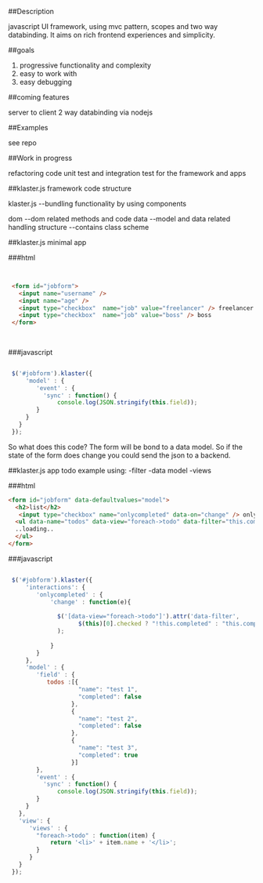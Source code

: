 ##Description

javascript UI framework, using mvc pattern, scopes and two way databinding.
It aims on rich frontend experiences and simplicity.

##goals

  1. progressive functionality and complexity
  2. easy to work with
  3. easy debugging

##coming features

server to client 2 way databinding via nodejs

##Examples

see repo

##Work in progress

refactoring code
unit test and integration test for the framework and apps

##klaster.js framework code structure

klaster.js --bundling functionality by using components

dom --dom related methods and code
data --model and data related handling
structure --contains class scheme

##klaster.js minimal app 

###html


```html 

 
 <form id="jobform">
   <input name="username" />
   <input name="age" />
   <input type="checkbox"  name="job" value="freelancer" /> freelancer
   <input type="checkbox"  name="job" value="boss" /> boss
 </form>
 
 

```
###javascript

```javascript

 $('#jobform').klaster({
     'model' : {
        'event' : {
          'sync' : function() {
              console.log(JSON.stringify(this.field));
        }
     }
   }
 });

```

So what does this code?
The form will be bond to a data model.
So if the state of the form does change you could send the json to a backend.

##klaster.js app todo example 
using:
-filter
-data model
-views

###html

```HTML
<form id="jobform" data-defaultvalues="model">
  <h2>list</h2>
   <input type="checkbox" name="onlycompleted" data-on="change" /> only completed todos
  <ul data-name="todos" data-view="foreach->todo" data-filter="this.completed">
  ..loading..
  </ul>
</form>
```
###javascript

```javascript

 $('#jobform').klaster({
     'interactions': {
        'onlycompleted' : {
            'change' : function(e){
            
              $('[data-view="foreach->todo"]').attr('data-filter',
                    $(this)[0].checked ? "!this.completed" : "this.completed"
              ); 
              
            }
        }
     },
     'model' : {
        'field' : {
           todos :[{
                    "name": "test 1",
                    "completed": false
                  },
                  {
                    "name": "test 2",
                    "completed": false
                  },
                  {
                    "name": "test 3",
                    "completed": true
                  }]
        },
        'event' : {
          'sync' : function() {
              console.log(JSON.stringify(this.field));
        }
     }
   },
   'view': {
      'views' : {
        "foreach->todo" : function(item) {
            return '<li>' + item.name + '</li>';
        }
      }
   }
 });

```

